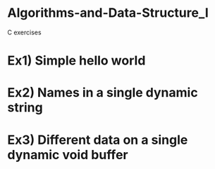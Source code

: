 # Algorithms-and-Data-Structure_I
C exercises

# Ex1) Simple hello world

# Ex2) Names in a single dynamic string

# Ex3) Different data on a single dynamic void buffer
